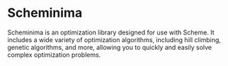 # Scheminima
Scheminima is an optimization library designed for use with Scheme. It includes a wide variety of optimization algorithms, including hill climbing, genetic algorithms, and more, allowing you to quickly and easily solve complex optimization problems.
